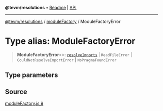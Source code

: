**@tevm/resolutions** • [Readme](../../README.md) \| [API](../../modules.md)

***

[@tevm/resolutions](../../README.md) / [moduleFactory](../README.md) / ModuleFactoryError

# Type alias: ModuleFactoryError

> **ModuleFactoryError**\<\>: [`resolveImports`](../../resolveImports/README.md) \| `ReadFileError` \| `CouldNotResolveImportError` \| `NoPragmaFoundError`

## Type parameters

## Source

[moduleFactory.js:9](https://github.com/evmts/tevm-monorepo/blob/main/bundler-packages/resolutions/src/moduleFactory.js#L9)
